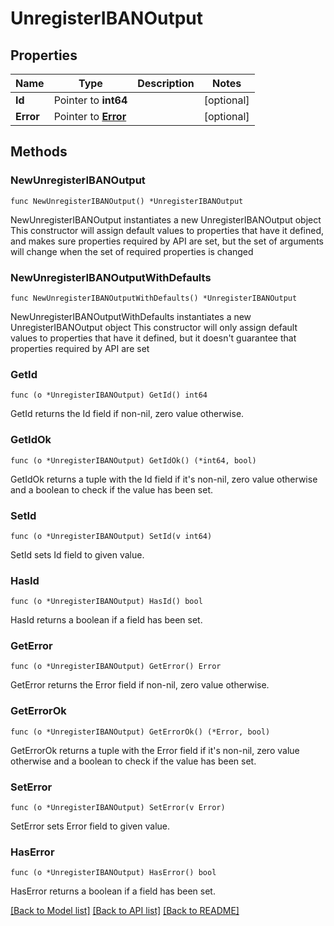 # UnregisterIBANOutput

## Properties

Name | Type | Description | Notes
------------ | ------------- | ------------- | -------------
**Id** | Pointer to **int64** |  | [optional] 
**Error** | Pointer to [**Error**](Error.md) |  | [optional] 

## Methods

### NewUnregisterIBANOutput

`func NewUnregisterIBANOutput() *UnregisterIBANOutput`

NewUnregisterIBANOutput instantiates a new UnregisterIBANOutput object
This constructor will assign default values to properties that have it defined,
and makes sure properties required by API are set, but the set of arguments
will change when the set of required properties is changed

### NewUnregisterIBANOutputWithDefaults

`func NewUnregisterIBANOutputWithDefaults() *UnregisterIBANOutput`

NewUnregisterIBANOutputWithDefaults instantiates a new UnregisterIBANOutput object
This constructor will only assign default values to properties that have it defined,
but it doesn't guarantee that properties required by API are set

### GetId

`func (o *UnregisterIBANOutput) GetId() int64`

GetId returns the Id field if non-nil, zero value otherwise.

### GetIdOk

`func (o *UnregisterIBANOutput) GetIdOk() (*int64, bool)`

GetIdOk returns a tuple with the Id field if it's non-nil, zero value otherwise
and a boolean to check if the value has been set.

### SetId

`func (o *UnregisterIBANOutput) SetId(v int64)`

SetId sets Id field to given value.

### HasId

`func (o *UnregisterIBANOutput) HasId() bool`

HasId returns a boolean if a field has been set.

### GetError

`func (o *UnregisterIBANOutput) GetError() Error`

GetError returns the Error field if non-nil, zero value otherwise.

### GetErrorOk

`func (o *UnregisterIBANOutput) GetErrorOk() (*Error, bool)`

GetErrorOk returns a tuple with the Error field if it's non-nil, zero value otherwise
and a boolean to check if the value has been set.

### SetError

`func (o *UnregisterIBANOutput) SetError(v Error)`

SetError sets Error field to given value.

### HasError

`func (o *UnregisterIBANOutput) HasError() bool`

HasError returns a boolean if a field has been set.


[[Back to Model list]](../README.md#documentation-for-models) [[Back to API list]](../README.md#documentation-for-api-endpoints) [[Back to README]](../README.md)


